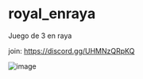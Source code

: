 # royal_enraya
Juego de 3 en raya


join: https://discord.gg/UHMNzQRpKQ

![image](https://cdn.discordapp.com/attachments/911746549896339506/972628781456064632/unknown.png)
